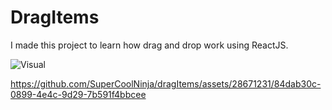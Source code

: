 # DragItems

I made this project to learn how drag and drop work using ReactJS.


![Visual](https://cdn.discordapp.com/attachments/815375604610236426/1159129908673511575/image.png?ex=651ec359&is=651d71d9&hm=605859da9e32e05d3203767b90119ed4d03a0ad366ddec18e69c27aac966f68d&)

https://github.com/SuperCoolNinja/dragItems/assets/28671231/84dab30c-0899-4e4c-9d29-7b591f4bbcee

